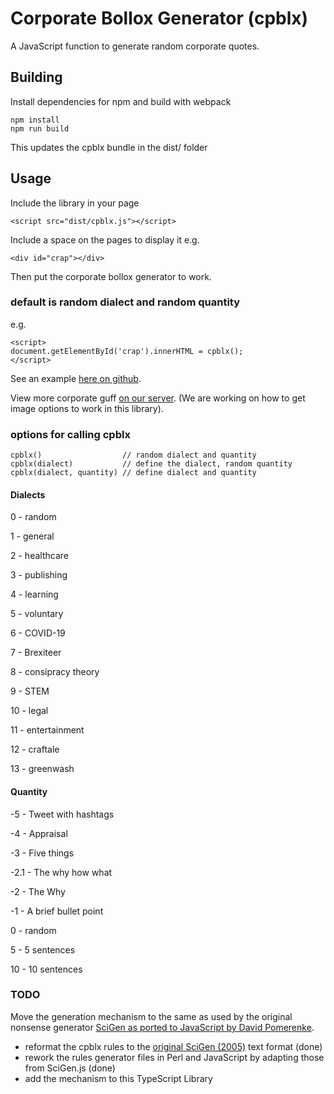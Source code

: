 # Corporate Bollox Generator (cpblx)

A JavaScript function to generate random corporate quotes.

## Building

Install dependencies for npm and build with webpack

```
npm install
npm run build
```

This updates the cpblx bundle in the dist/ folder

## Usage

Include the library in your page

```
<script src="dist/cpblx.js"></script>
```

Include a space on the pages to display it e.g.

```
<div id="crap"></div>
```

Then put the corporate bollox generator to work.


### default is random dialect and random quantity

e.g.

```
<script>
document.getElementById('crap').innerHTML = cpblx();
</script>
```

See an example [here on github](https://rdjenkins.github.io/cpblx/).

View more corporate guff [on our server](https://agnate.co.uk/cpblx/). (We are working on how to get image options to work in this library).

### options for calling cpblx

```
cpblx()                  // random dialect and quantity
cpblx(dialect)           // define the dialect, random quantity
cpblx(dialect, quantity) // define dialect and quantity
```

#### Dialects

0 - random

1 - general

2 - healthcare

3 - publishing

4 - learning

5 - voluntary

6 - COVID-19

7 - Brexiteer

8 - consipracy theory

9 - STEM

10 - legal

11 - entertainment

12 - craftale

13 - greenwash

#### Quantity

-5 - Tweet with hashtags

-4 - Appraisal

-3 - Five things

-2.1 - The why how what

-2 - The Why

-1 - A brief bullet point

0 - random

5 - 5 sentences

10 - 10 sentences

### TODO

Move the generation mechanism to the same as used by the original nonsense generator [SciGen as ported to JavaScript by David Pomerenke](https://github.com/davidpomerenke/scigen.js).

* reformat the cpblx rules to the [original SciGen (2005)](https://github.com/strib/scigen) text format (done)
* rework the rules generator files in Perl and JavaScript by adapting those from SciGen.js (done)
* add the mechanism to this TypeScript Library